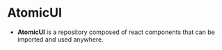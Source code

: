 # AtomicUI

- **AtomicUI** is a repository composed of react components that can be imported and used anywhere.